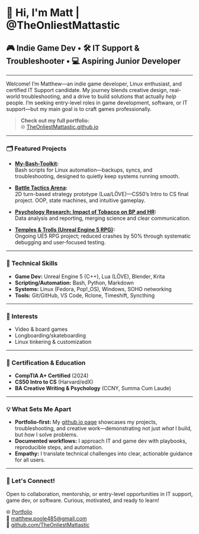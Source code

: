 # 👋 Hi, I'm Matt | @TheOnliestMattastic

## 🎮 Indie Game Dev • 🛠 IT Support & Troubleshooter • 💻 Aspiring Junior Developer

---

Welcome! I’m Matthew—an indie game developer, Linux enthusiast, and certified IT Support candidate. My journey blends creative design, real-world troubleshooting, and a drive to build solutions that actually *help* people. I’m seeking entry-level roles in game development, software, or IT support—but my main goal is to craft games professionally.

> **Check out my full portfolio:**  
> 🌐 [TheOnliestMattastic.github.io](https://theonliestmattastic.github.io)

---

### 🗂️ Featured Projects

- **[My-Bash-Toolkit](https://github.com/TheOnliestMattastic/My-Bash-Toolkit):**  
  Bash scripts for Linux automation—backups, syncs, and troubleshooting, designed to quietly keep systems running smooth.

- **[Battle Tactics Arena](https://github.com/TheOnliestMattastic/BattleTacticsArena):**  
  2D turn-based strategy prototype (Lua/LÖVE)—CS50’s Intro to CS final project. OOP, state machines, and intuitive gameplay.

- **[Psychology Research: Impact of Tobacco on BP and HR](https://github.com/TheOnliestMattastic/Psychology-Research-Impact-of-Tobacco-on-BP-and-HR):**  
  Data analysis and reporting, merging science and clear communication.

- **[Temples & Trolls (Unreal Engine 5 RPG)](https://theonliestmattastic.github.io/#projects):**  
  Ongoing UE5 RPG project; reduced crashes by 50% through systematic debugging and user-focused testing.

---

### 🧰 Technical Skills

- **Game Dev:** Unreal Engine 5 (C++), Lua (LÖVE), Blender, Krita
- **Scripting/Automation:** Bash, Python, Markdown
- **Systems:** Linux (Fedora, Pop!_OS), Windows, SOHO networking
- **Tools:** Git/GitHub, VS Code, Rclone, Timeshift, Syncthing

---

### 🎲 Interests

- Video & board games
- Longboarding/skateboarding
- Linux tinkering & customization

---

### 📜 Certification & Education

- **CompTIA A+ Certified** (2024)
- **CS50 Intro to CS** (Harvard/edX)
- **BA Creative Writing & Psychology** (CCNY, Summa Cum Laude)

---

### 💡 What Sets Me Apart

- **Portfolio-first:** My [github.io page](https://theonliestmattastic.github.io) showcases my projects, troubleshooting, and creative work—demonstrating not just *what* I build, but *how* I solve problems.
- **Documented workflows:** I approach IT and game dev with playbooks, reproducible steps, and automation.
- **Empathy:** I translate technical challenges into clear, actionable guidance for all users.

---

### 🤝 Let's Connect!

Open to collaboration, mentorship, or entry-level opportunities in IT support, game dev, or software. Curious, motivated, and ready to learn!

🌐 [Portfolio](https://theonliestmattastic.github.io)  
📧 [matthew.poole485@gmail.com](mailto:matthew.poole485@gmail.com)  
🔗 [github.com/TheOnliestMattastic](https://github.com/TheOnliestMattastic)

<!--
[![Matt's GitHub stats](https://github-readme-stats.vercel.app/api?username=TheOnliestMattastic&show_icons=true&theme=radical)](https://github.com/TheOnliestMattastic)
-->
